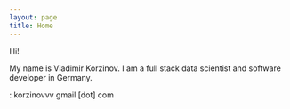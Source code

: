 ```yaml
---
layout: page
title: Home
---
```


Hi!

My name is Vladimir Korzinov. I am a full stack data scientist and software developer in Germany.

<i class="far fa-fw fa-envelope"></i>: korzinovvv <i class="fas fa-at"></i> gmail [dot] com 

<a href="http://twitter.com/{{ site.owner.twitter }}" class="social-link-item" target="_blank"><i class="fab fa-fw fa-twitter"></i></a>
<a href="http://linkedin.com/in/{{ site.owner.linkedin }}" class="social-link-item" target="_blank"><i class="fab fa-fw fa-linkedin"></i></a>
<a href="http://github.com/{{ site.owner.github }}" class="social-link-item" target="_blank"><i class="fab fa-fw fa-github"></i></a>
<a href="https://bitbucket.org/{{ site.owner.bitbucket }}" class="social-link-item" target="_blank"><i class="fab fa-fw fa-bitbucket"></i></a>